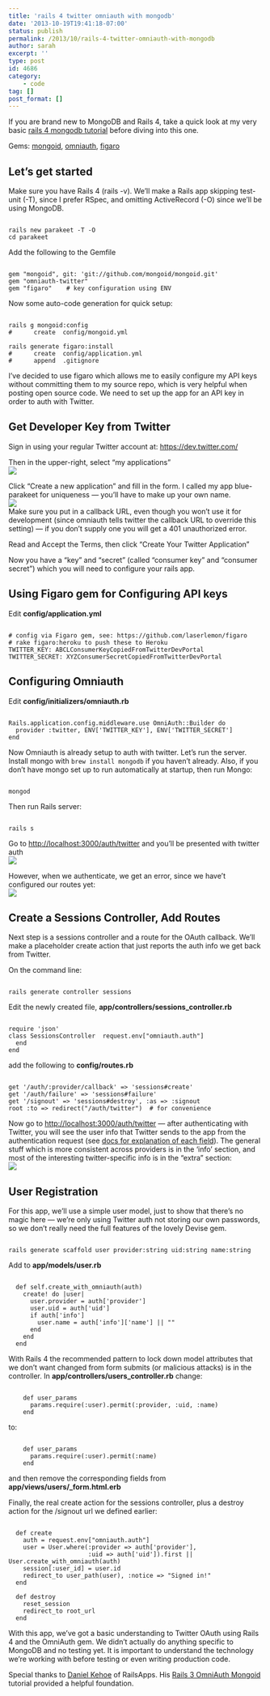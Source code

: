 ```yaml
---
title: 'rails 4 twitter omniauth with mongodb'
date: '2013-10-19T19:41:18-07:00'
status: publish
permalink: /2013/10/rails-4-twitter-omniauth-with-mongodb
author: sarah
excerpt: ''
type: post
id: 4686
category:
    - code
tag: []
post_format: []
---
```

If you are brand new to MongoDB and Rails 4, take a quick look at my very basic [rails 4 mongodb tutorial](https://www.ultrasaurus.com/sarahblog/code/) before diving into this one.

Gems: [mongoid](http://mongoid.org), [omniauth](http://www.omniauth.org/), [figaro](https://github.com/laserlemon/figaro)

Let’s get started
-----------------

Make sure you have Rails 4 (rails -v). We’ll make a Rails app skipping test-unit (-T), since I prefer RSpec, and omitting ActiveRecord (-O) since we’ll be using MongoDB.

```

rails new parakeet -T -O
cd parakeet
```

Add the following to the Gemfile

```

gem "mongoid", git: 'git://github.com/mongoid/mongoid.git'
gem "omniauth-twitter"
gem "figaro"    # key configuration using ENV 
```

Now some auto-code generation for quick setup:

```

rails g mongoid:config
#      create  config/mongoid.yml

rails generate figaro:install
#      create  config/application.yml
#      append  .gitignore
```

I’ve decided to use figaro which allows me to easily configure my API keys without committing them to my source repo, which is very helpful when posting open source code. We need to set up the app for an API key in order to auth with Twitter.

Get Developer Key from Twitter
------------------------------

Sign in using your regular Twitter account at: <https://dev.twitter.com/>

Then in the upper-right, select “my applications”  
![](https://www.monosnap.com/image/GagljLkbhcGSDhZNnegf0246b.png)

Click “Create a new application” and fill in the form. I called my app blue-parakeet for uniqueness — you’ll have to make up your own name.  
![](https://www.monosnap.com/image/CUWsk5qmrLGsoOBZxmqvldb8x.png)  
Make sure you put in a callback URL, even though you won’t use it for development (since omniauth tells twitter the callback URL to override this setting) — if you don’t supply one you will get a 401 unauthorized error.

Read and Accept the Terms, then click “Create Your Twitter Application”

Now you have a “key” and “secret” (called “consumer key” and “consumer secret”) which you will need to configure your rails app.

Using Figaro gem for Configuring API keys
-----------------------------------------

Edit **config/application.yml**

```

# config via Figaro gem, see: https://github.com/laserlemon/figaro
# rake figaro:heroku to push these to Heroku
TWITTER_KEY: ABCLConsumerKeyCopiedFromTwitterDevPortal
TWITTER_SECRET: XYZConsumerSecretCopiedFromTwitterDevPortal
```

Configuring Omniauth
--------------------

Edit **config/initializers/omniauth.rb**

```

Rails.application.config.middleware.use OmniAuth::Builder do
  provider :twitter, ENV['TWITTER_KEY'], ENV['TWITTER_SECRET']
end
```

Now Omniauth is already setup to auth with twitter. Let’s run the server. Install mongo with `brew install mongodb` if you haven’t already. Also, if you don’t have mongo set up to run automatically at startup, then run Mongo:

```

mongod
```

Then run Rails server:

```

rails s
```

Go to <http://localhost:3000/auth/twitter> and you’ll be presented with twitter auth  
![](https://www.monosnap.com/image/OBdV4vFem0tOo4Nzn3lFpEjeB.png)

However, when we authenticate, we get an error, since we have’t configured our routes yet:  
![](https://www.monosnap.com/image/g0cDeKYAWVglRMuFtkcP5PKMU.png)

Create a Sessions Controller, Add Routes
----------------------------------------

Next step is a sessions controller and a route for the OAuth callback. We’ll make a placeholder create action that just reports the auth info we get back from Twitter.

On the command line:

```

rails generate controller sessions
```

Edit the newly created file, **app/controllers/sessions\_controller.rb**

```

require 'json'
class SessionsController  request.env["omniauth.auth"]
  end
end
```

add the following to **config/routes.rb**

```

get '/auth/:provider/callback' => 'sessions#create'
get '/auth/failure' => 'sessions#failure'
get '/signout' => 'sessions#destroy', :as => :signout
root :to => redirect("/auth/twitter")  # for convenience
```

Now go to <http://localhost:3000/auth/twitter> — after authenticating with Twitter, you will see the user info that Twitter sends to the app from the authentication request (see [docs for explanation of each field](https://dev.twitter.com/docs/platform-objects/users)). The general stuff which is more consistent across providers is in the ‘info’ section, and most of the interesting twitter-specific info is in the “extra” section:  
![](https://www.monosnap.com/image/4YQsosoWhSxJgZh8bLG5N0xgc.png)

User Registration
-----------------

For this app, we’ll use a simple user model, just to show that there’s no magic here — we’re only using Twitter auth not storing our own passwords, so we don’t really need the full features of the lovely Devise gem.

```

rails generate scaffold user provider:string uid:string name:string
```

Add to **app/models/user.rb**

```

  def self.create_with_omniauth(auth)
    create! do |user|
      user.provider = auth['provider']
      user.uid = auth['uid']
      if auth['info']
        user.name = auth['info']['name'] || ""
      end
    end
  end
```

With Rails 4 the recommended pattern to lock down model attributes that we don’t want changed from form submits (or malicious attacks) is in the controller. In **app/controllers/users\_controller.rb** change:

```

    def user_params
      params.require(:user).permit(:provider, :uid, :name)
    end
```

to:

```

    def user_params
      params.require(:user).permit(:name)
    end
```

and then remove the corresponding fields from **app/views/users/\_form.html.erb**

Finally, the real create action for the sessions controller, plus a destroy action for the /signout url we defined earlier:

```

  def create
    auth = request.env["omniauth.auth"]
    user = User.where(:provider => auth['provider'],
                      :uid => auth['uid']).first || User.create_with_omniauth(auth)
    session[:user_id] = user.id
    redirect_to user_path(user), :notice => "Signed in!"
  end

  def destroy
    reset_session
    redirect_to root_url
  end
```

With this app, we’ve got a basic understanding to Twitter OAuth using Rails 4 and the OmniAuth gem. We didn’t actually do anything specific to MongoDB and no testing yet. It is important to understand the technology we’re working with before testing or even writing production code.

Special thanks to [Daniel Kehoe](http://twitter.com/railsapps) of RailsApps. His [Rails 3 OmniAuth Mongoid](http://railsapps.github.io/tutorial-rails-mongoid-omniauth.html) tutorial provided a helpful foundation.